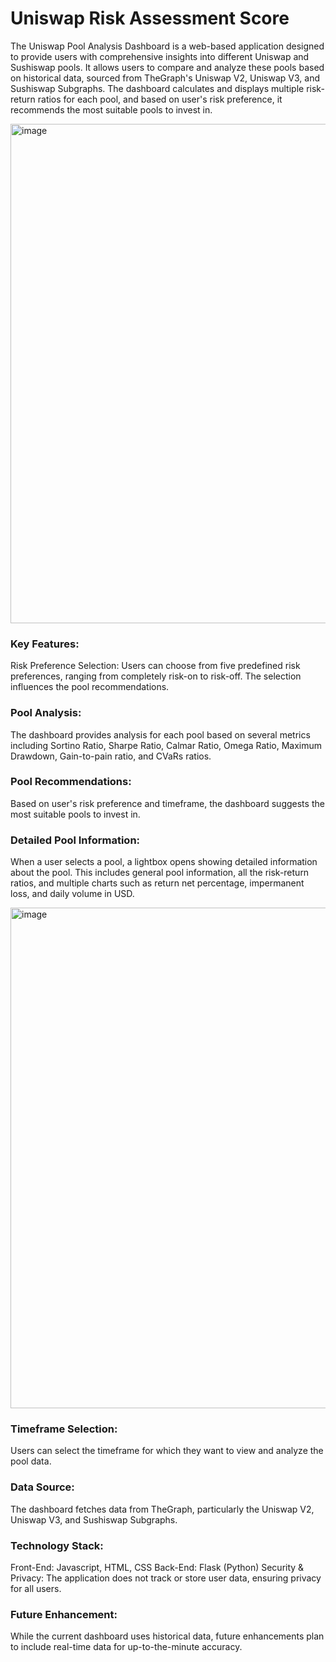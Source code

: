 # Uniswap Risk Assessment Score
The Uniswap Pool Analysis Dashboard is a web-based application designed to provide users with comprehensive insights into different Uniswap and Sushiswap pools. It allows users to compare and analyze these pools based on historical data, sourced from TheGraph's Uniswap V2, Uniswap V3, and Sushiswap Subgraphs. The dashboard calculates and displays multiple risk-return ratios for each pool, and based on user's risk preference, it recommends the most suitable pools to invest in.

<img width="799" alt="image" src="https://github.com/RoyalFlush31/uniswap-risk-assessment/assets/76111186/58f2fcc5-7a50-4c74-96ff-f87e9907f372">


### Key Features:
Risk Preference Selection: Users can choose from five predefined risk preferences, ranging from completely risk-on to risk-off. The selection influences the pool recommendations.

### Pool Analysis: 
The dashboard provides analysis for each pool based on several metrics including Sortino Ratio, Sharpe Ratio, Calmar Ratio, Omega Ratio, Maximum Drawdown, Gain-to-pain ratio, and CVaRs ratios.

### Pool Recommendations: 
Based on user's risk preference and timeframe, the dashboard suggests the most suitable pools to invest in.

### Detailed Pool Information: 
When a user selects a pool, a lightbox opens showing detailed information about the pool. This includes general pool information, all the risk-return ratios, and multiple charts such as return net percentage, impermanent loss, and daily volume in USD.

<img width="801" alt="image" src="https://github.com/RoyalFlush31/uniswap-risk-assessment/assets/76111186/d2a66c85-f6b5-46ac-9fd3-f8941b12ef8c">


### Timeframe Selection: 
Users can select the timeframe for which they want to view and analyze the pool data.

### Data Source: 
The dashboard fetches data from TheGraph, particularly the Uniswap V2, Uniswap V3, and Sushiswap Subgraphs.

### Technology Stack:
Front-End: Javascript, HTML, CSS
Back-End: Flask (Python)
Security & Privacy:
The application does not track or store user data, ensuring privacy for all users.

### Future Enhancement:
While the current dashboard uses historical data, future enhancements plan to include real-time data for up-to-the-minute accuracy.
